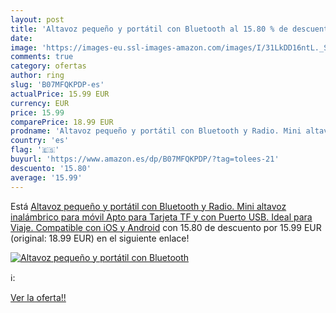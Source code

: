 ```yaml
---
layout: post
title: 'Altavoz pequeño y portátil con Bluetooth al 15.80 % de descuento'
date: 
image: 'https://images-eu.ssl-images-amazon.com/images/I/31LkDD16ntL._SL200_.jpg'
comments: true
category: ofertas
author: ring
slug: 'B07MFQKPDP-es'
actualPrice: 15.99 EUR
currency: EUR
price: 15.99
comparePrice: 18.99 EUR
prodname: 'Altavoz pequeño y portátil con Bluetooth y Radio. Mini altavoz inalámbrico para móvil Apto para Tarjeta TF y con Puerto USB. Ideal para Viaje. Compatible con iOS y Android'
country: 'es'
flag: '🇪🇸'
buyurl: 'https://www.amazon.es/dp/B07MFQKPDP/?tag=tolees-21'
descuento: '15.80'
average: '15.99'
---
```


Está [Altavoz pequeño y portátil con Bluetooth y Radio. Mini altavoz inalámbrico para móvil Apto para Tarjeta TF y con Puerto USB. Ideal para Viaje. Compatible con iOS y Android](https://www.amazon.es/dp/B07MFQKPDP/?tag=tolees-21) con 15.80 de descuento por 15.99 EUR (original: 18.99 EUR) en el siguiente enlace!

[![Altavoz pequeño y portátil con Bluetooth](https://images-eu.ssl-images-amazon.com/images/I/31LkDD16ntL._SL200_.jpg)](https://www.amazon.es/dp/B07MFQKPDP/?tag=tolees-21)

ℹ️:


[Ver la oferta!!](https://www.amazon.es/dp/B07MFQKPDP/?tag=tolees-21)
